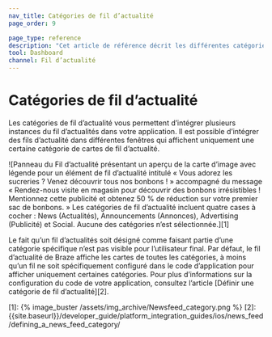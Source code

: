 ```yaml
---
nav_title: Catégories de fil d’actualité
page_order: 9

page_type: reference
description: "Cet article de référence décrit les différentes catégories de fil d’actualité qui vous permettent d’intégrer plusieurs instances du fil d’actualités dans votre application."
tool: Dashboard
channel: Fil d’actualité
---
```


# Catégories de fil d’actualité

Les catégories de fil d’actualité vous permettent d’intégrer plusieurs instances du fil d’actualités dans votre application. Il est possible d’intégrer des fils d’actualité dans différentes fenêtres qui affichent uniquement une certaine catégorie de cartes de fil d’actualité.

![Panneau du Fil d’actualité présentant un aperçu de la carte d’image avec légende pour un élément de fil d’actualité intitulé « Vous adorez les sucreries ? Venez découvrir tous nos bonbons ! » accompagné du message « Rendez-nous visite en magasin pour découvrir des bonbons irrésistibles ! Mentionnez cette publicité et obtenez 50 % de réduction sur votre premier sac de bonbons. » Les catégories de fil d’actualité incluent quatre cases à cocher : News (Actualités), Announcements (Annonces), Advertising (Publicité) et Social. Aucune des catégories n’est sélectionnée.][1]

Le fait qu’un fil d’actualités soit désigné comme faisant partie d’une catégorie spécifique n’est pas visible pour l’utilisateur final. Par défaut, le fil d’actualité de Braze affiche les cartes de toutes les catégories, à moins qu’un fil ne soit spécifiquement configuré dans le code d’application pour afficher uniquement certaines catégories. Pour plus d’informations sur la configuration du code de votre application, consultez l’article [Définir une catégorie de fil d’actualité][2].

[1]: {% image_buster /assets/img_archive/Newsfeed_category.png %}
[2]: {{site.baseurl}}/developer_guide/platform_integration_guides/ios/news_feed/defining_a_news_feed_category/
